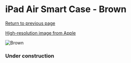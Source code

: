 # iPad Air Smart Case - Brown

[Return to previous page](/ipad_air)

[High-resolution image from Apple](https://store.storeimages.cdn-apple.com/8756/as-images.apple.com/is/MF047?wid=4500&hei=4500&fmt=png)

<div style="width: 384px"><img src="/everysource/MF047.png" alt="Brown"></div>

### Under construction
